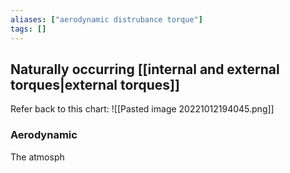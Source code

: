 ```yaml
---
aliases: ["aerodynamic distrubance torque"]
tags: []
---
```


## Naturally occurring [[internal and external torques|external torques]]
Refer back to this chart:
![[Pasted image 20221012194045.png]]

### Aerodynamic
The atmosph


